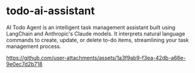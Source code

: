 # todo-ai-assistant
AI Todo Agent is an intelligent task management assistant built using LangChain and Anthropic's Claude models. It interprets natural language commands to create, update, or delete to-do items, streamlining your task management process.​


https://github.com/user-attachments/assets/1a3f9ab9-f3ea-42db-a66e-9e0ec7d2b718

